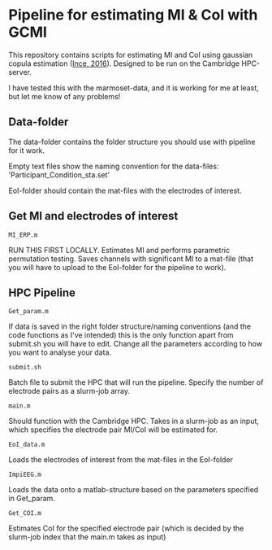 Pipeline for estimating MI & CoI with GCMI
=====================================================
This repository contains scripts for estimating MI and CoI using gaussian copula estimation ([Ince, 2016](https://onlinelibrary.wiley.com/doi/full/10.1002/hbm.23471)). Designed to be run on the Cambridge HPC-server.

I have tested this with the marmoset-data, and it is working for me at least, but let me know of any problems!

Data-folder
----------------------------

The data-folder contains the folder structure you should use with pipeline for it work. 

Empty text files show the naming convention for the data-files: 'Participant_Condition_sta.set'

EoI-folder should contain the mat-files with the electrodes of interest. 


Get MI and electrodes of interest
----------------------------
```
MI_ERP.m
```
RUN THIS FIRST LOCALLY. Estimates MI and performs parametric permutation testing. Saves channels with significant MI to a mat-file (that you will have to upload to the EoI-folder for the pipeline to work).

HPC Pipeline
----------------------------
```
Get_param.m
```
If data is saved in the right folder structure/naming conventions (and the code functions as I've intended) this is the only function apart from submit.sh you will have to edit. Change all the parameters according to how you want to analyse your data.

```
submit.sh
```
Batch file to submit the HPC that will run the pipeline. Specify the number of electrode pairs as a slurm-job array.
```
main.m
```
Should function with the Cambridge HPC. Takes in a slurm-job as an input, which specifies the electrode pair MI/CoI will be estimated for.

```
EoI_data.m
```
Loads the electrodes of interest from the mat-files in the EoI-folder

```
ImpiEEG.m
```
Loads the data onto a matlab-structure based on the parameters specified in Get_param.

```
Get_COI.m
```
Estimates CoI for the specified electrode pair (which is decided by the slurm-job index that the main.m takes as input)
